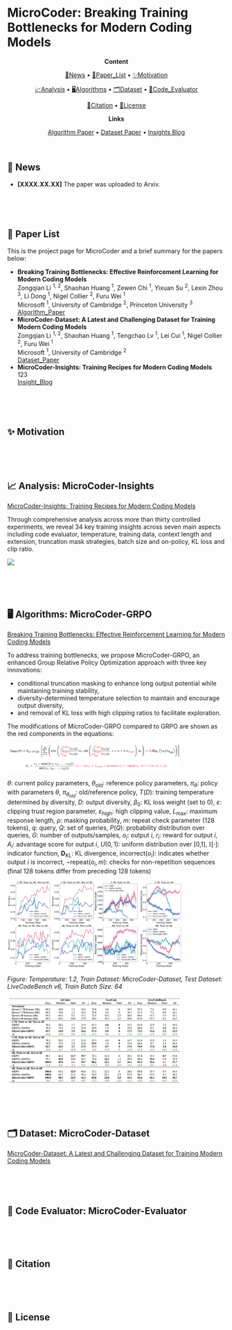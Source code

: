 # MicroCoder: Breaking Training Bottlenecks for Modern Coding Models

<p align="center">
  <b>Content</b>
</p>

<p align="center">
  <a href="#news">🚀News</a> •
  <a href="#paper_list">📖Paper_List</a> •
  <a href="#motivation">✨Motivation</a>
</p>

<p align="center">
  <a href="#analysis">📈Analysis</a> •
  <a href="#algorithms">🖥️Algorithms</a> •
  <a href="#dataset">🗂️Dataset</a> •
  <a href="#code_evaluator">💯Code_Evaluator</a>
</p>

<p align="center">
  <a href="#citation">📌Citation</a> •
  <a href="#license">🔖License</a>
</p>

<p align="center">
  <b>Links</b>
</p>

<p align="center">
  <a href="">Algorithm Paper</a> •
  <a href="">Dataset Paper</a> •
  <a href="https://github.com/ZongqianLi/MicroCoder/blob/main/MicroCoder-Insights.md">Insights Blog</a>
</p>

<div id="news">&nbsp;</div>



## 🚀 News

- **[XXXX.XX.XX]** The paper was uploaded to Arxiv.

<div>&nbsp;</div>
<div>&nbsp;</div>
<div id="paper_list">&nbsp;</div>



## 📖 Paper List

This is the project page for MicroCoder and a brief summary for the papers below:

- **Breaking Training Bottlenecks: Effective Reinforcement Learning for Modern Coding Models**  
  Zongqian Li <sup>1, 2</sup>, Shaohan Huang <sup>1</sup>, Zewen Chi <sup>1</sup>, Yixuan Su <sup>2</sup>, Lexin Zhou <sup>3</sup>, Li Dong <sup>1</sup>, Nigel Collier <sup>2</sup>, Furu Wei <sup>1</sup>    
  Microsoft <sup>1</sup>, University of Cambridge <sup>2</sup>, Princeton University <sup>3</sup>    
  [Algorithm_Paper]()
- **MicroCoder-Dataset: A Latest and Challenging Dataset for Training Modern Coding Models**  
  Zongqian Li <sup>1, 2</sup>, Shaohan Huang <sup>1</sup>, Tengchao Lv <sup>1</sup>, Lei Cui <sup>1</sup>, Nigel Collier <sup>2</sup>, Furu Wei <sup>1</sup>    
  Microsoft <sup>1</sup>, University of Cambridge <sup>2</sup>  
  [Dataset_Paper]()
- **MicroCoder-Insights: Training Recipes for Modern Coding Models**  
  123  
  [Insight_Blog](https://github.com/ZongqianLi/MicroCoder/blob/main/MicroCoder-Insights.md)

<div>&nbsp;</div>
<div>&nbsp;</div>
<div id="motivation">&nbsp;</div>



## ✨ Motivation



<div>&nbsp;</div>
<div>&nbsp;</div>
<div id="analysis">&nbsp;</div>



## 📈 Analysis: MicroCoder-Insights

[MicroCoder-Insights: Training Recipes for Modern Coding Models](https://github.com/ZongqianLi/MicroCoder/blob/main/MicroCoder-Insights.md)

Through comprehensive analysis across more than thirty controlled experiments, we reveal 34 key training insights across seven main aspects including code evaluator, temperature, training data, context length and extension, truncation mask strategies, batch size and on-policy, KL loss and clip ratio.

<p align="left">
  <img src="./figures/microcoder-insights.PNG" width="80%">
</p>

<div>&nbsp;</div>
<div>&nbsp;</div>
<div id="algorithms">&nbsp;</div>



## 🖥️ Algorithms: MicroCoder-GRPO

[Breaking Training Bottlenecks: Effective Reinforcement Learning for Modern Coding Models]()

To address training bottlenecks, we propose MicroCoder-GRPO, an enhanced Group Relative Policy Optimization approach with three key innovations: 

- conditional truncation masking to enhance long output potential while maintaining training stability,
- diversity-determined temperature selection to maintain and encourage output diversity,
- and removal of KL loss with high clipping ratios to facilitate exploration.

The modifications of MicroCoder-GRPO compared to GRPO are shown as the red components in the equations:

<p align="left">
  <img src="./figures/MicroCoder-GRPO_equation.png" width="80%">
</p>

$\theta$: current policy parameters, $\theta_{\text{old}}$: reference policy parameters, $\pi_{\theta}$: policy with parameters $\theta$, $\pi_{\theta_{\text{old}}}$: old/reference policy, $T(D)$: training temperature determined by diversity, $D$: output diversity, $\beta_0$: KL loss weight (set to 0), $\varepsilon$: clipping trust region parameter, $\varepsilon_{\text{high}}$: high clipping value, $L_{\max}$: maximum response length, $\rho$: masking probability, $m$: repeat check parameter (128 tokens), $q$: query, $Q$: set of queries, $P(Q)$: probability distribution over queries, $G$: number of outputs/samples, $o_i$: output $i$, $r_i$: reward for output $i$, $A_i$: advantage score for output $i$, $U(0,1)$: uniform distribution over [0,1], $\mathbb{I}[\cdot]$: indicator function, $\mathbf{D}_{\text{KL}}$: KL divergence, $\text{incorrect}(o_i)$: indicates whether output $i$ is incorrect, $\neg\text{repeat}(o_i, m)$: checks for non-repetition sequences (final 128 tokens differ from preceding 128 tokens)

<p align="left">
  <img src="./figures/13.png" width="80%">
</p>

_Figure: Temperature: 1.2, Train Dataset: MicroCoder-Dataset, Test Dataset: LiveCodeBench v6, Train Batch Size: 64_

<p align="left">
  <img src="./figures/algorithm_table_results.png" width="80%">
</p>

<div>&nbsp;</div>
<div>&nbsp;</div>
<div id="dataset">&nbsp;</div>



## 🗂️ Dataset: MicroCoder-Dataset

[MicroCoder-Dataset: A Latest and Challenging Dataset for Training Modern Coding Models]()



<div>&nbsp;</div>
<div>&nbsp;</div>
<div id="code_evaluator">&nbsp;</div>



## 💯 Code Evaluator: MicroCoder-Evaluator



<div>&nbsp;</div>
<div>&nbsp;</div>
<div id="citation">&nbsp;</div>



## 📌 Citation



<div>&nbsp;</div>
<div>&nbsp;</div>
<div id="license">&nbsp;</div>



## 🔖 License



<div>&nbsp;</div>
<div>&nbsp;</div>
<div id="">&nbsp;</div>


